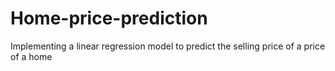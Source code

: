 # Home-price-prediction
Implementing a linear regression model to predict the selling price of a price of a home
